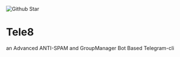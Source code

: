![Github Star](https://img.shields.io/travis/USER/REPO.svg)
# Tele8
 an Advanced ANTI-SPAM and GroupManager Bot Based Telegram-cli 
